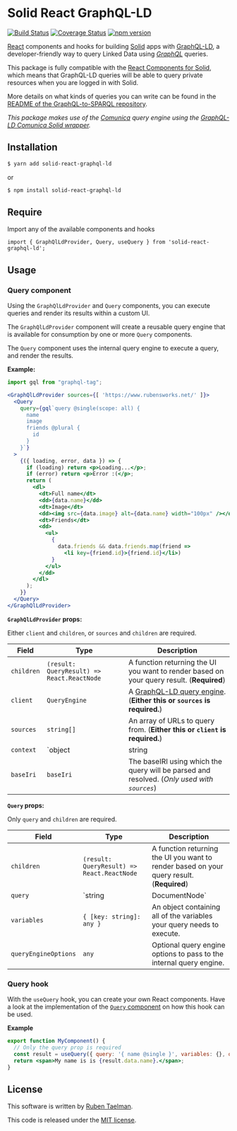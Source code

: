 # Solid React GraphQL-LD

[![Build Status](https://travis-ci.org/rubensworks/solid-react-graphql-ld.js.svg?branch=master)](https://travis-ci.org/rubensworks/solid-react-graphql-ld.js)
[![Coverage Status](https://coveralls.io/repos/github/rubensworks/solid-react-graphql-ld.js/badge.svg?branch=master)](https://coveralls.io/github/rubensworks/solid-react-graphql-ld.js?branch=master)
[![npm version](https://badge.fury.io/js/solid-react-graphql-ld.svg)](https://www.npmjs.com/package/solid-react-graphql-ld)

[React](https://reactjs.org/) components and hooks for building [Solid](https://solid.inrupt.com/) apps with [GraphQL-LD](https://github.com/rubensworks/graphql-ld.js),
a developer-friendly way to query Linked Data using _[GraphQL](https://graphql.org/)_ queries.

This package is fully compatible with the [React Components for Solid](https://github.com/solid/react-components),
which means that GraphQL-LD queries will be able to query private resources when you are logged in with Solid.

More details on what kinds of queries you can write can be found in the [README of the GraphQL-to-SPARQL repository](https://github.com/rubensworks/graphql-to-sparql.js).

_This package makes use of the [Comunica](Comunica) query engine using the [GraphQL-LD Comunica Solid wrapper](https://github.com/rubensworks/graphql-ld-comunica-solid.js)._

## Installation

```bash
$ yarn add solid-react-graphql-ld
```

or

```bash
$ npm install solid-react-graphql-ld
```

## Require

Import any of the available components and hooks

```
import { GraphQlLdProvider, Query, useQuery } from 'solid-react-graphql-ld';
```

## Usage

### Query component

Using the `GraphQlLdProvider` and `Query` components,
you can execute queries and render its results within a custom UI.

The `GraphQlLdProvider` component will create a reusable query engine
that is available for consumption by one or more `Query` components.

The `Query` component uses the internal query engine
to execute a query, and render the results.

**Example:**
```jsx
import gql from "graphql-tag";

<GraphQlLdProvider sources={[ 'https://www.rubensworks.net/' ]}>
  <Query
    query={gql`query @single(scope: all) {
      name
      image
      friends @plural {
        id
      }
    }`}
  >
    {({ loading, error, data }) => {
      if (loading) return <p>Loading...</p>;
      if (error) return <p>Error :(</p>;
      return (
        <dl>
          <dt>Full name</dt>
          <dd>{data.name}</dd>
          <dt>Image</dt>
          <dd><img src={data.image} alt={data.name} width="100px" /></dd>
          <dt>Friends</dt>
          <dd>
            <ul>
              {
                data.friends && data.friends.map(friend =>
                  <li key={friend.id}>{friend.id}</li>)
              }
            </ul>
          </dd>
        </dl>
      );
    }}
  </Query>
</GraphQlLdProvider>
```

**`GraphQlLdProvider` props:**

Either `client` and `children`, or `sources` and `children` are required.

| Field | Type | Description |
| ----- | ---- | ----------- |
| `children` | `(result: QueryResult) => React.ReactNode` | A function returning the UI you want to render based on your query result. (**Required**) |
| `client` | `QueryEngine` | A [GraphQL-LD query engine](https://github.com/rubensworks/GraphQL-LD.js). (**Either this or `sources` is required.**) |
| `sources` | `string[]` | An array of URLs to query from. (**Either this or `client` is required.**) |
| `context` | `object | string | any[]` | A JSON-LD context, which can be either a local object or an URL. Defaults to [`@solid/context`](https://github.com/solid/context/blob/master/context.json). (_Only used with `sources`_) |
| `baseIri` | `baseIri` | The baseIRI using which the query will be parsed and resolved. (_Only used with `sources`_) |

**`Query` props:**

Only `query` and `children` are required.

| Field | Type | Description |
| ----- | ---- | ----------- |
| `children` | `(result: QueryResult) => React.ReactNode` | A function returning the UI you want to render based on your query result. (**Required**) |
| `query` | `string | DocumentNode` | A GraphQL query string or document parsed into an AST by [graphql-tag](graphql-tag). (**Required**) |
| `variables` | `{ [key: string]: any }` | An object containing all of the variables your query needs to execute. |
| `queryEngineOptions` | `any` | Optional query engine options to pass to the internal query engine. |

### Query hook

With the `useQuery` hook, you can create your own React components.
Have a look at the implementation of the [`Query` component](https://github.com/rubensworks/solid-react-graphql-ld.js/blob/master/lib/components/Query.tsx)
on how this hook can be used.

**Example**
```jsx
export function MyComponent() {
  // Only the query prop is required
  const result = useQuery({ query: '{ name @single }', variables: {}, queryEngineOptions: {} });
  return <span>My name is is {result.data.name}.</span>;
}
```

## License
This software is written by [Ruben Taelman](http://rubensworks.net/).

This code is released under the [MIT license](http://opensource.org/licenses/MIT).
